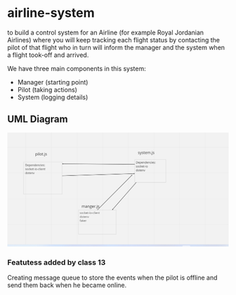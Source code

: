 # airline-system
to build a control system for an Airline (for example Royal Jordanian Airlines) where you will keep tracking each flight status by contacting the pilot of that flight who in turn will inform the manager and the system when a flight took-off and arrived.

We have three main components in this system:

* Manager (starting point)
* Pilot (taking actions)
* System (logging details)


## UML Diagram 
![iamge](./messgequeue.png)


### Featutess added by class 13
Creating message queue to store the events when the pilot is offline and send them back when he became online.